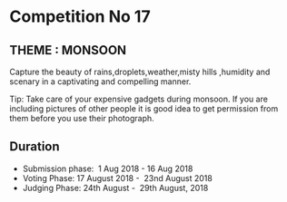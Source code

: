 # Competition No 17

## THEME : MONSOON
Capture the beauty of rains,droplets,weather,misty hills ,humidity and scenary in a captivating and compelling manner.

Tip: Take care of your expensive gadgets during monsoon. If you are including pictures of other people it is good idea to get permission from them before you use their photograph.

## Duration
* Submission phase:  1 Aug 2018 - 16 Aug 2018
* Voting Phase: 17 August 2018 -  23nd August 2018
* Judging Phase: 24th August -  29th August, 2018

